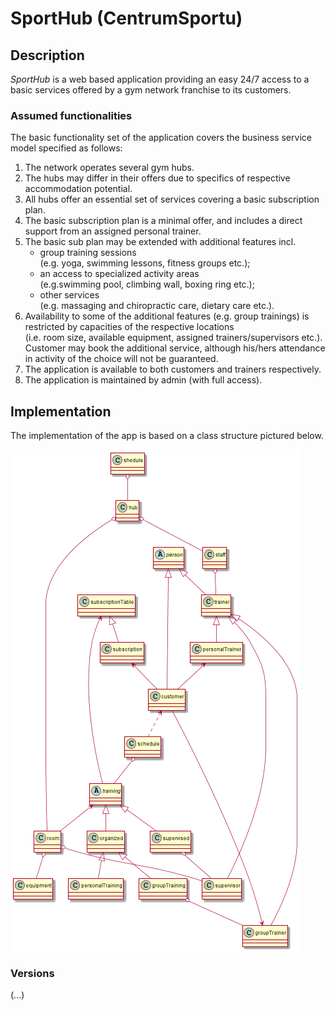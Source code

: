 # SportHub (CentrumSportu)


<h2>Description</h2>
<p><i>SportHub</i> is a web based application providing an easy 24/7 access to a basic services offered by a gym network franchise to its customers.</p>
<h3>Assumed functionalities</h3>
<p>The basic functionality set of the application covers the business service model specified as follows:</p>
<ol>
<li>The network operates several gym hubs.</li>
<li>The hubs may differ in their offers due to specifics of respective accommodation potential.</li>
<li>All hubs offer an essential set of services covering a basic subscription plan.</li>
<li>The basic subscription plan is a minimal offer, and includes a direct support from an assigned personal trainer.
<li>The basic sub plan may be extended with additional features incl. 
<ul>
<li>group training sessions <br>(e.g. yoga, swimming lessons, fitness groups etc.);</li>
<li>an access to specialized activity areas <br>(e.g.swimming pool, climbing wall, boxing ring etc.);</li>
<li>other services<br>(e.g. massaging and chiropractic care, dietary care etc.).</li>
</ul>
</li>
<li>Availability to some of the additional features (e.g. group trainings) is restricted by capacities of the respective locations <br>(i.e. room size, available equipment, assigned trainers/supervisors etc.).
<br>Customer may book the additional service, although his/hers attendance in activity of the choice will not be guaranteed.</li>
<li>The application is available to both customers and trainers respectively.</li>
<li>The application is maintained by admin (with full access).</li>
</ol>
<h2>Implementation</h2>
<p>The implementation of the app is based on a class structure pictured below.</p>
<img src="_docs\SportHubClassStructure.png" alt="UML class structure picture (png format).">
<h3>Versions</h3>
<p>(...)</p>


